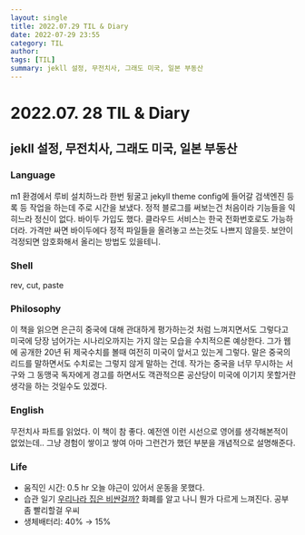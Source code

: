 ```yaml
---
layout: single
title: 2022.07.29 TIL & Diary
date: 2022-07-29 23:55
category: TIL
author: 
tags: [TIL]
summary: jekll 설정, 무전치사, 그래도 미국, 일본 부동산
---
```

# 2022.07. 28 TIL & Diary
## jekll 설정, 무전치사, 그래도 미국, 일본 부동산
### Language
m1 환경에서 루비 설치하느라 한번 뒹굴고 jekyll theme config에 들어갈 검색엔진 등록 등 작업을 하는데 주로 시간을 보냈다. 정적 블로그를 써보는건 처음이라 기능들을 익히느라 정신이 없다. 바이두 가입도 했다. 클라우드 서비스는 한국 전화번호로도 가능하더라. 가격만 싸면 바이두에다 정적 파일들을 올려놓고 쓰는것도 나쁘지 않을듯. 보안이 걱정되면 암호화해서 올리는 방법도 있을테니.
### Shell
rev, cut, paste
### Philosophy
이 책을 읽으면 은근히 중국에 대해 관대하게 평가하는것 처럼 느껴지면서도 그렇다고 미국에 당장 넘어가는 시나리오까지는 가지 않는 모습을 수치적으론 예상한다. 그가 웹에 공개한 20년 뒤 제국수치를 볼때 여전히 미국이 앞서고 있는게 그렇다. 말은 중국의 리드를 말하면서도 수치로는 그렇지 않게 말하는 건데. 작가는 중국을 너무 무시하는 서구와 그 동맹국 독자에게 경고를 하면서도 객관적으론 공산당이 미국에 이기지 못할거란 생각을 하는 것일수도 있겠다.
### English
무전치사 파트를 읽었다. 이 책이 참 좋다. 예전엔 이런 시선으로 영어를 생각해본적이 없었는데.. 그냥 경험이 쌓이고 쌓여 아마 그런건가 했던 부분을 개념적으로 설명해준다.
### Life
- 움직인 시간: 0.5 hr 오늘 야근이 있어서 운동을 못했다.
- 습관 일기 [우리나라 집은 비싼걸까?](https://www.youtube.com/watch?v=c8Voa4FRyys)  화폐를 알고 나니 뭔가 다르게 느껴진다. 공부 좀 빨리할걸 우씨
- 생체배터리: 40% → 15%